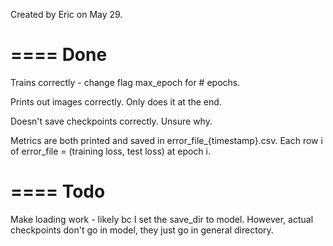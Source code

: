 Created by Eric on May 29. 

====
Done
====

Trains correctly - change flag max_epoch for # epochs. 

Prints out images correctly. Only does it at the end. 

Doesn't save checkpoints correctly. Unsure why. 

Metrics are both printed and saved in error_file_{timestamp}.csv. Each row i of error_file = (training loss, test loss) at epoch i. 

====
Todo
====

Make loading work - likely bc I set the save_dir to model. However, actual checkpoints don't go in model, they just go in general directory. 